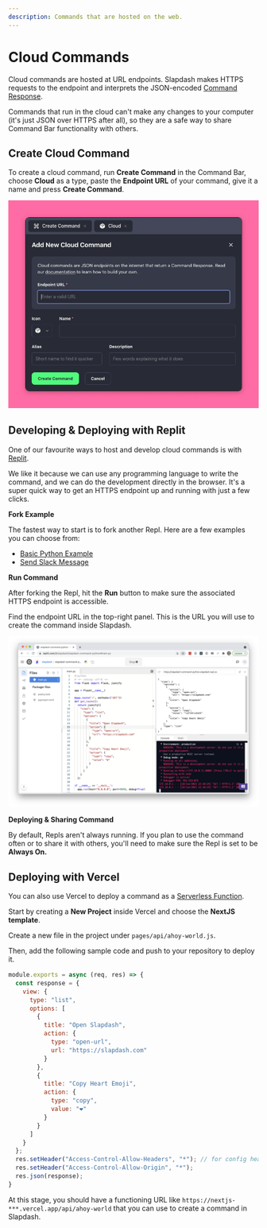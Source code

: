 ```yaml
---
description: Commands that are hosted on the web.
---
```


# Cloud Commands

Cloud commands are hosted at URL endpoints. Slapdash makes HTTPS requests to the endpoint and interprets the JSON-encoded [Command Response](../reference/command-response.md).  
  
Commands that run in the cloud can't make any changes to your computer \(it's just JSON over HTTPS after all\), so they are a safe way to share Command Bar functionality with others.

## Create Cloud Command

To create a cloud command, run **Create Command** in the Command Bar, choose **Cloud** as a type, paste the **Endpoint URL** of your command, give it a name and press **Create Command**. 

![](../.gitbook/assets/cleanshot-2021-08-20-at-16.22.14.png)

## Developing & Deploying with Replit

One of our favourite ways to host and develop cloud commands is with [Replit](https://replit.com/).   
  
We like it because we can use any programming language to write the command, and we can do the development directly in the browser. It's a super quick way to get an HTTPS endpoint up and running with just a few clicks.  
  
**Fork Example**

The fastest way to start is to fork another Repl. Here are a few examples you can choose from:

* [Basic Python Example](https://replit.com/@slapdash/slapdash-command-python)
* [Send Slack Message](https://replit.com/@slapdash/send-slack-message)

**Run Command**

After forking the Repl, hit the **Run** button to make sure the associated HTTPS endpoint is accessible.  
  
Find the endpoint URL in the top-right panel. This is the URL you will use to create the command inside Slapdash.

![](../.gitbook/assets/screen-shot-2021-06-18-at-3.10.48-pm.png)

  
**Deploying & Sharing Command**  
  
By default, Repls aren't always running. If you plan to use the command often or to share it with others, you'll need to make sure the Repl is set to be **Always On.**  


## Deploying with Vercel

You can also use Vercel to deploy a command as a [Serverless Function](https://vercel.com/docs/serverless-functions/introduction).

Start by creating a **New Project** inside Vercel and choose the **NextJS template**.

Create a new file in the project under `pages/api/ahoy-world.js`.

Then, add the following sample code and push to your repository to deploy it.

```javascript
module.exports = async (req, res) => {
  const response = {
    view: {
      type: "list",
      options: [
        {
          title: "Open Slapdash",
          action: {
            type: "open-url",
            url: "https://slapdash.com"
          }
        },
        {
          title: "Copy Heart Emoji",
          action: {
            type: "copy",
            value: "❤️"
          }
        }
      ]
    }
  };
  res.setHeader("Access-Control-Allow-Headers", "*"); // for config headers
  res.setHeader("Access-Control-Allow-Origin", "*");
  res.json(response);
}
```

At this stage, you should have a functioning URL like `https://nextjs-***.vercel.app/api/ahoy-world` that you can use to create a command in Slapdash.

